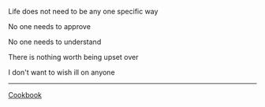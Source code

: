 Life does not need to be any one specific way

No one needs to approve

No one needs to understand

There is nothing worth being upset over

I don't want to wish ill on anyone

---

[Cookbook](recipes/cookBook.md)
